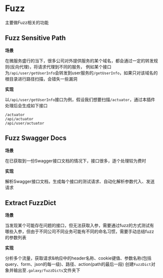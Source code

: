 # Fuzz

主要做Fuzz相关的功能

## Fuzz Sensitive Path

**场景**

在微服务盛行的当下，很多公司对外提供服务的某个域名，都会通过一定的转发规则(反向代理)，将请求代理到不同的服务，
例如某个接口为`/api/user/getUserInfo`会转发到user服务的`/getUserInfo`，如果只对该域名的根目录进行路径扫描，会错失一些漏洞

**实现**

以`/api/user/getUserInfo`接口为例，假设我们想要扫描`/actuator`，通过本插件处理后会生成如下接口

```
/actuator
/api/actuator
/api/user/actuator
```

## Fuzz Swagger Docs

**场景**

在已获取到一份Swagger接口文档的情况下，接口很多，逐个处理较为费时

**实现**

解析Swagger接口文档，生成每个接口的测试请求、自动化解析参数代入、发送请求

## Extract FuzzDict

**场景**

当发现某个可能存在问题的接口，但无法获取入参，需要通过fuzz的方式测试有哪些入参，但由于不同公司不同业务可能有不同的命名习惯，需要手动总结fuzz的参数列表

**实现**

分析多个流量，获取请求&响应中的header名称、cookie键值、参数名称(包括query、form、json的每一级)、路径、action(path的最后一段)
创建`FuzzDict`对象并输出至`.galaxy/fuzzDicts`文件夹下

## 